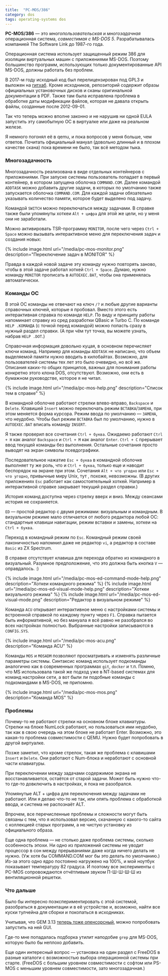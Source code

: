 ```yaml
---
title:  "PC-MOS/386"
category: dos
tags: operating-systems dos
---
```


**PC-MOS/386** — это *многопользовательская* и *многозадачная* операционная система, *совместимая с MS-DOS 5*. Разрабатывалась компанией The Software Link до 1987-го года.

Операционная система использует защищенный режим 386 для изоляции виртуальных машин с приложениями MS-DOS. Поэтому большинство программ, использующих только документированные API MS-DOS, должны работать без проблем.

В 2017-м году исходный код был перелицензирован под GPL3 и выложен на [гитхаб](https://github.com/roelandjansen/pcmos386v501). Кроме исходников, репозиторий содержит образы официальных установочных дисков и сканы оригинальной документации в PDF. Также там была исправлена проблема в обработке даты модификации файлов, которая не давала открыть файлы, созданные после 2012-09-01.

Так что теперь можно вполне законно и не нарушив ни одной EULA запустить эту самобытную ОС в виртуалке или даже на реальном железе.

Я немного погонял её в qemu, и пока вопросов у меня больше, чем ответов. Почитать официальный мануал (довольно длинный и в плохом качестве скана) пока времени не было, так всё методом тыка.

### Многозадачность

Многозадачность реализована в виде отдельных контейнеров с приложениями. При запуске системы пользователь попадает в первый контейнер, в котором запущена оболочка `COMMAND.COM`. Далее командой `ADDTASK` можно добавить другие задачи, в которых по умолчанию также запускается оболочка `COMMAND.COM`. Для каждой задачи обязательно указывать количество памяти, которое будет выделено под задачу.

Командой `SWITCH` можно переключаться между задачами. В справке также были упомянуты хоткеи `Alt + цифра` для этой же цели, но у меня они не заработали.

Можно активировать TSR-программу `MONITOR`, после чего через `Ctrl + Space` можно вызывать интерактивное меню для переключения задач и создания новых:

{% include image.html url="/media/pc-mos-monitor.png" description="Переключение задач в MONITOR" %}

Правда в каждой новой задаче эту команду нужно повторять заново, чтобы в этой задаче работал хоткей `Ctrl + Space`. Думаю, нужно команду `MONITOR` прописать в `AUTOEXEC.BAT`, чтобы она применялась автоматически.

### Команды ОС

В этой ОС команды не отвечают на ключ `/?` и любые другие варианты справочных ключей, которые я пробовал. Вместо этого есть интерактивная справка по команде `HELP`. По виду и принципу работы напоминает справку из сред разработки QBasic и Turbo C. По команде `HELP .КОМАНДА` (с точкой перед командой) можно попасть сразу в нужный раздел справки. (А при чём тут точка, вы можете узнать, набрав `HELP .DOT`.)

Справочная информация довольно куцая, в основном перечисляет ключи команд. Например для команды `ADDTASK` не написано, что объем выделяемой памяти нужно вводить в килобайтах. Возможно, для пользователей системы тех лет это было очевидно, но всё же. Описания каких-то общих принципов, важных для понимания работы конкретно этого клона DOS, отсутствуют. Возможно, они есть в бумажном руководстве, которое я не читал.

{% include image.html url="/media/pc-mos-help.png" description="Список тем в справке" %}

В командной оболочке работают стрелки влево-вправо, `Backspace` и `Delete`. Клавишей `Insert` можно переключать режим `ВСТАВКА`/`ЗАМЕНА`, при этом меняется форма курсора. Режим ввода по умолчанию — `ЗАМЕНА`, что неудобно.  Чтобы был режим `ВСТАВКА` был по умолчанию, нужно в `AUTOEXEC.BAT` вписать команду `INSERT`. 

Я также проверил все сочетания `Ctrl + буква`. Ожидаемо работают `Ctrl + H` как аналог `Backspace` и `Ctrl + M` как аналог `Enter`. `Ctrl + C` прерывает ввод текущей команды без выполнения. Остальные сочетания просто выводят на экран символы псевдографики.

Последовательное нажатие `Esc + буква` в командной оболочке выполняет ту же роль, что и `Ctrl + буква`, только еще и наводит беспорядок на экране при этом. Сочетания `Alt + что угодно` или `Esc + что угодно`, привычные миру Unix, тут , похоже, невозможны. (В других приложениях `Esc` работает как самостоятельный хоткей. Например в интерактивной справке закрывает текущий раздел справки.)

История команд доступна через стрелку вверх и вниз. Между сеансами история не сохраняется.

`ED` — простой редактор с двумя режимами: визуальным и командным. В визуальном режиме мало отличается от любого редактора любой ОС: стандартные клавиши навигации, режим вставки и замены, хоткеи на `Ctrl + буква`.

Переход в командный режим по `Esc`. Командный режим своей лаконичностью напомнил даже не редактор `vi`, а редактор в составе `Basic` из ZX Spectrum.

В справке отсутствует клавиша для перехода обратно из командного в визуальный. Разумное предположение, что это должна быть кнопка `V` — оправдалось. :)

{% include image.html url="/media/pc-mos-ed-command-mode-help.png" description="Хоткеи командного режима" %}
{% include image.html url="/media/pc-mos-ed-visual-mode-help.png" description="Хоткеи визуального режима" %}
{% include image.html url="/media/pc-mos-ed-visual-mode.png" description="Редактор в визуальном режиме" %}

Команда `ACU` открывает интерактивное меню с настройками системы и встроенной справкой по каждому пункту через `F1`. Справка пытается быть информативной, но без мануала я всё равно не разобрался во всех настройках полностью. Выбранные настройки записываются в `CONFIG.SYS`.

{% include image.html url="/media/pc-mos-acu.png" description="Команда ACU" %}

Команды `MOS` и `MOSADM` позволяют просматривать и изменять различные параметры системы. Синтаксис команд использует подкоманды аналогично как в современных программах `git`, `docker` и т.п. Помню, что MS использовала такой же подход уже в NT-based системах для команд настройки сети, а вот были ли подобные команды с подкомандами в MS-DOS, не припомню.

{% include image.html url="/media/pc-mos-mos.png" description="Команда MOS" %}

### Проблемы

Почему-то не работают стрелки на основном блоке клавиатуры. Стрелки на блоке NumLock работают, но пользоваться ими неудобно, так как в свою очередь на этом блоке не работает Enter. Возможно, это какая-то проблема совместимости с QEMU. Нужно будет попробовать в другой виртуалке.

Позже заметил, что кроме стрелок, такая же проблема с клавишами `Insert` и `Delete`. Они работают с Num-блока и неработают с основной части клавиатуры.

При переключении между задачами содержимое экрана не восстанавливается, остаётся от старой задачи. Может быть нужно что-то где-то довключить в настройках, я пока не разобрался.

Упомянутые ALT + цифра для переключения между задачами не работают. Или я делаю что-то не так, или опять проблема с обработкой ввода, и система не распознаёт ALT.

Впрочем, все перечисленные проблемы и сложности могут быть связаны с тем, что я использовал версию, скачанную с какого-то сайта с коллекцией старых программ, а не чистую установку из официального образа.

Еще одна проблема — не столько даже проблема системы, сколько особенность эпохи. Ни одно из приложений системы не уводит процессор в сон между прерываниями даже когда ничего делать не нужно. (Уж хотя бы COMMAND.COM мог бы это делать по умолчанию.) Из-за этого одно ядро постоянно нагружено на 100%, и мой ноутбук показывает температуру 82 градуса. И поэтому все эксперименты с PC-MOS сопровождаются отчётливым звуком П-Ш-Ш-Ш-Ш из вентиляционной решетки.

### Что дальше

Было бы интересно поэкспериментировать с этой системой, разобраться в документации и в её устройстве и, возможно, найти все куски тулчейна для сборки и покопаться в исходниках.

Учитывая, что GEM 3.13 [теперь тоже опенсорсный](https://github.com/roelandjansen/pcmos386v501/issues/66), можно попробовать запустить на ней GUI.

Где-то мне попадалась подборка утилит наподобие `grep` для MS-DOS, которую было бы неплохо добавить.

Еще один интересный вопрос — установка на один раздел с FreeDOS в разные каталоги с возможностью выбора операционной системы при старте. (FreeDOS с большим уровнем совместимости с софтом или PS-MOS с меньшим уровнем совместимости, зато многозадачная.)